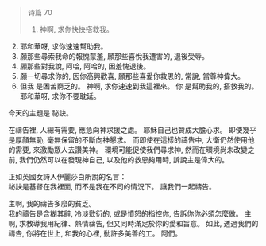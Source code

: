 > 诗篇 70
> 
> 1. 神啊, 求你快快搭救我。 
2. 耶和華呀, 求你速速幫助我。
3. 願那些尋索我命的報愧蒙羞, 願那些喜悅我遭害的, 退後受辱。
4. 願那些對我說, 阿哈, 阿哈的, 因羞愧退後。
5. 願一切尋求你的, 因你高興歡喜, 願那些喜愛你救恩的, 常說, 當尊神偉大。
6. 但我 是困苦窮乏的。 神啊, 求你速速到我這裡來。 你 是幫助我的, 搭救我的。 耶和華呀, 求你不要耽延。

今天的主題是 祕訣。  

在禱告裡, 人總有需要, 應急向神求援之處。
耶穌自己也贊成大膽心求。
即使幾乎是厚顏無恥, 毫無保留的不斷向神懇求。
而即使在這樣的禱告中, 大衛仍然使用他的需要, 來激勵眾人去讚美神。
環境可能促使我們尋求神, 然而在環境尚未改變之前, 我們仍然可以在發現神自己, 以及他的救恩夠用時, 訴說主是偉大的。

正如英國女詩人伊麗莎白所說的名言：  
祕訣是基督在我裡面, 而不是我在不同的情況下。
讓我們一起禱告。

主啊, 我的禱告多麼的貧乏。  
我的禱告是含糊其辭, 冷淡敷衍的, 或是憤怒的指控你, 告訴你你必須怎麼做。
主啊, 求教導我用紀律、熱情禱告, 但又同時滿足於你的愛和旨意。
如此, 透過我們的禱告, 你將在世上, 和我的心裡, 動許多美善的工。
阿們。
